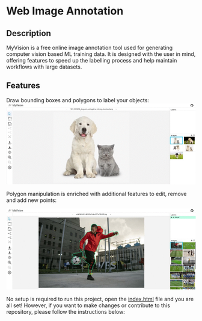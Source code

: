 # Web Image Annotation

## Description

MyVision is a free online image annotation tool used for generating computer vision based ML training data. It is designed with the user in mind, offering features to speed up the labelling process and help maintain workflows with large datasets.

## Features

Draw bounding boxes and polygons to label your objects:
<img src="./readme/gifs/2020-07-06 23-41-06.gif" alt="Logo">

Polygon manipulation is enriched with additional features to edit, remove and add new points:

<img src="./readme/gifs/ezgif.com-gif-maker 3.gif" alt="Logo">
<!--
Supported dataset formats:
--><!--
<p align="center">
    <img width="90%" style="margin-left: 5%" src="./readme/images/table3.png" alt="Logo">    
</p>
-->
<!--
Annotating objects can be a difficult task... You can skip all the hard work and use a pre-trained machine learning model to automatically annotate the objects for you. MyVision leverages the popular 'COCO-SSD' model to generate bounding boxes for your images and by operating locally on your browser - retain all data within the privacy of your computer:
-->
<!--
<p align="center">
    <img width="1000" src="./readme/gifs/2020-07-08 00-13-39.gif" alt="Logo">
</p>
-->
<!--
You can import existing annotation projects and continue working on them in MyVision. This process can also be used to convert datasets from one format to another:

<p align="center">
    <img width="1000" src="./readme/gifs/ezgif.com-gif-maker 4.gif" alt="Logo">
</p>

-->

## Local setup
<!-- link to the file or bring the screen up to there -->
No setup is required to run this project, open the [index.html](src/index.html) file and you are all set! However, if you want to make changes or contribute to this repository, please follow the instructions below:
